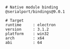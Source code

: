     # Native module binding
    @serialport/bindings@9.0.1

    # Target
    runtime     : electron
    version     : 3.1.2
    platform    : win32
    arch        : x64
    abi         : 64
